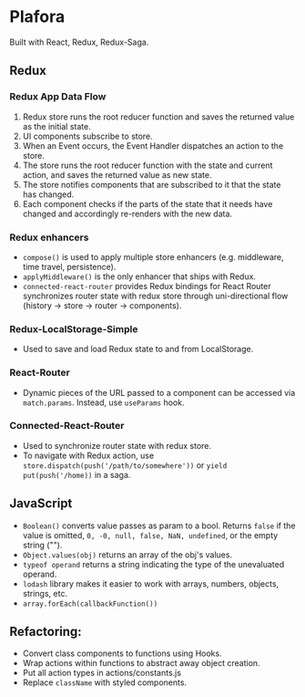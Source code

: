 # Plafora

Built with React, Redux, Redux-Saga.

## Redux
### Redux App Data Flow
1. Redux store runs the root reducer function and saves the returned value as the initial state.
2. UI components subscribe to store.
3. When an Event occurs, the Event Handler dispatches an action to the store.
4. The store runs the root reducer function with the state and current action, and saves the returned value as new state.
5. The store notifies components that are subscribed to it that the state has changed.
6. Each component checks if the parts of the state that it needs have changed and accordingly re-renders with the new data.

### Redux enhancers
* `compose()` is used to apply multiple store enhancers (e.g. middleware, time 
    travel, persistence). 
* `applyMiddleware()` is the only enhancer that ships with Redux.
* `connected-react-router` provides Redux bindings for React Router synchronizes router state with redux store through uni-directional flow (history -> store -> router -> components).

### Redux-LocalStorage-Simple 
* Used to save and load Redux state to and from LocalStorage.

### React-Router
* Dynamic pieces of the URL passed to a component can be accessed via `match.params`. Instead, use `useParams` hook.

### Connected-React-Router
* Used to synchronize router state with redux store.
* To navigate with Redux action, use `store.dispatch(push('/path/to/somewhere'))` or `yield put(push('/home))` in a saga.

## JavaScript 
* `Boolean()` converts value passes as param to a bool. Returns `false` if the value is omitted, `0, -0, null, false, NaN, undefined`, or the empty string ("").
* `Object.values(obj)` returns an array of the obj's values.
* `typeof operand` returns a string indicating the type of the unevaluated operand.
* `lodash` library makes it easier to work with arrays, numbers, objects, strings, etc.
* `array.forEach(callbackFunction())`

## Refactoring:
- Convert class components to functions using Hooks.
- Wrap actions within functions to abstract away object creation.
- Put all action types in actions/constants.js
- Replace `className` with styled components.